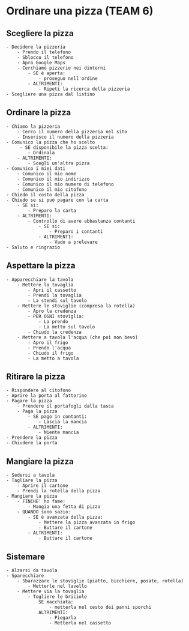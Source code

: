 # Ordinare una pizza  (TEAM 6)


## Scegliere la pizza
    - Decidere la pizzeria
        - Prendo il telefono
        - Sblocco il telefono
        - Apro Google Maps
        - Cerchiamo pizzerie nei dintorni
            - SE è aperta:
                - proseguo nell'ordine
            - ALTRIMENTI:
                - Ripeti la ricerca della pizzeria
    - Scegliere una pizza dal listino

## Ordinare la pizza
    - Chiamo la pizzeria
        - Cerco il numero della pizzeria nel sito
        - Inserisco il numero della pizzeria
    - Comunico la pizza che ho scelto
         - SE disponibile la pizza scelta:
            - Ordinala
        - ALTRIMENTI:
            - Scegli un'altra pizza
    - Comunico i miei dati
        - Comunico il mio nome
        - Comunico il mio indirizzo
        - Comunico il mio numero di telefono
        - Comunico il mio citofono
    - Chiedo il costo della pizza
    - Chiedo se si può pagare con la carta
        - SE si:
            - Preparo la carta
        - ALTRIMENTI:
            - Controllo di avere abbastanza contanti
                - SE si:
                    - Preparo i contanti
                - ALTRIMENTI:
                    - Vado a prelevare
    - Saluto e ringrazio

##  Aspettare la pizza
    - Apparecchiare la tavola
        - Mettere la tovaglia
            - Apri il cassetto
            - Prendi la tovaglia
            - La stendi sul tavolo
        - Mettere le stoviglie (compresa la rotella)
            - Apro la credenza
            - PER OGNI stoviglia:
                - La prendo
                - La metto sul tavolo
            - Chiudo la credenza
        - Mettere a tavola l'acqua (che poi non bevo)
            - Apro il frigo
            - Prendo l'acqua
            - Chiudo il frigo
            - La metto a tavola

## Ritirare la pizza
    - Rispondere al citofono
    - Aprire la porta al fattorino
    - Pagare la pizza
        - Prendere il portafogli dalla tasca
        - Paga la pizza
            - SE pago in contanti:
                - Lascia la mancia
            - ALTRIMENTI:
                - Niente mancia
    - Prendere la pizza
    - Chiudere la porta

## Mangiare la pizza
    - Sedersi a tavola
    - Tagliare la pizza
        - Aprire il cartone
        - Prendi la rotella della pizza
    - Mangiare la pizza
        - FINCHE' ho fame:
            - Mangia una fetta di pizza
        - QUANDO sono sazio:
            - SE è avanzata della pizza:
                - Mettere la pizza avanzata in frigo
                - Buttare il cartone
            - ALTRIMENTI:
                - Buttare il cartone

## Sistemare
    - Alzarsi da tavola
    - Sparecchiare
        - Sbarazzare le stoviglie (piatto, bicchiere, posate, rotella)
            - Metterle nel lavello
        - Mettere via la tovaglia
            - Togliere le briciole
                SE macchiata:
                    - metterla nel cesto dei panni sporchi
                ALTRIMENTI:
                    - Piegarla
                    - Metterla nel cassetto